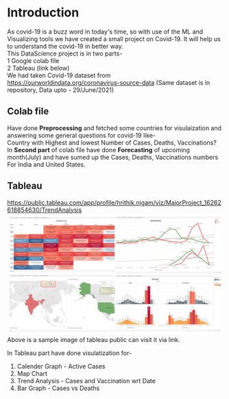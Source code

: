 # Introduction

As covid-19 is a buzz word in today's time, so with use of the ML and Visualizing tools we have created a small project on Covid-19. It will help us to understand the covid-19 in better way. <br>
This DataScience project is in two parts-<br>
1 Google colab file <br>
2  Tableau (link below)<br>
We had taken Covid-19 dataset from https://ourworldindata.org/coronavirus-source-data (Same dataset is in repository, Data upto - 29/June/2021)<br>
## Colab file
Have done <b>Preprocessing</b> and fetched some countries for visulaization and answering some general questions for covid-19 like-<br>
Country with Highest and lowest Number of Cases, Deaths, Vaccinations?<br>
In <b>Second part</b> of colab file have done **Forecasting** of upcoming month(July) and have sumed up the Cases, Deaths, Vaccinations numbers For India and United States.<br>
## Tableau 
https://public.tableau.com/app/profile/hrithik.nigam/viz/MajorProject_16262618854630/TrendAnalysis<br>
![](tableau_sample.jpg)
Above is a sample image of tableau public can visit it via link.<br>

In Tableau part have done visulatization for-
1.   Calender Graph - Active Cases
2.   Map Chart 
3.   Trend Analysis - Cases and Vaccination wrt Date
4.   Bar Graph - Cases vs Deaths 
